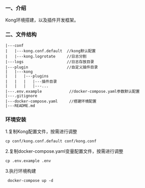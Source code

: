 ### 一、介绍
Kong环境搭建，以及插件开发框架。

### 二、文件结构
```
|---conf
|   |---kong.conf.default  //kong默认配置
|   |---kong.logrotate     //日志分割
|---logs                   //日志存放目录
|---plugin                 //自定义插件目录
|   |---kong                
|   |   |---plugins
|   |   |   |---插件目录
|   |   |   |---...
|---.env.example            //docker-compose.yaml参数默认配置
|---.gitignore 
|---docker-compose.yaml     //搭建环境配置
|---README.md               
```
### 环境安装

1.复制Kong配置文件，按需进行调整
```
cp conf/kong.conf.default conf/kong.conf
```
2.复制docker-compose.yaml变量配置文件，按需进行调整
```
cp .env.example .env
```
3.执行环境构建
```
 docker-compose up -d
```